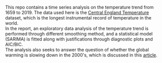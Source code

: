 This repo contains a time series analysis on the temperature trend from 1659 to 2019. The data used here is the [Central England Temperature](https://en.wikipedia.org/wiki/Central_England_temperature) dataset, which is the longest instrumental record of temperature in the world. <br>
In the report, an exploratory data analysis of the temperature trend is performed through different smoothing method, and a statistical model (SARIMA) is fitted along with justifications through diagnostic plots and AIC/BIC. <br>
The analysis also seeks to answer the question of whether the global warming is slowing down in the 2000's, which is discussed in this [article](https://www.scientificamerican.com/article/did-global-warming-slow-down-in-the-2000s-or-not/).  
